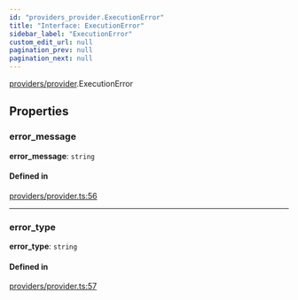 ```yaml
---
id: "providers_provider.ExecutionError"
title: "Interface: ExecutionError"
sidebar_label: "ExecutionError"
custom_edit_url: null
pagination_prev: null
pagination_next: null
---
```


[providers/provider](../modules/providers_provider.md).ExecutionError

## Properties

### error\_message

 **error\_message**: `string`

#### Defined in

[providers/provider.ts:56](https://github.com/maxhr/near-api-js/blob/a0c9a104/packages/near-api-js/src/providers/provider.ts#L56)

___

### error\_type

 **error\_type**: `string`

#### Defined in

[providers/provider.ts:57](https://github.com/maxhr/near-api-js/blob/a0c9a104/packages/near-api-js/src/providers/provider.ts#L57)
